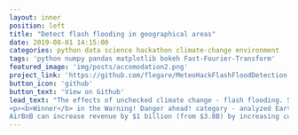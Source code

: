 ```yaml
---
layout: inner
position: left
title: "Detect flash flooding in geographical areas"
date: 2019-08-01 14:15:00
categories: python data science hackathon climate-change environment
tags: 'python numpy pandas matplotlib bokeh Fast-Fourier-Transform'
featured_image: 'img/posts/accomodation2.png'
project_link: 'https://github.com/flegare/MeteoHackFlashFloodDetection'
button_icon: 'github'
button_text: 'View on Github'
lead_text: "The effects of unchecked climate change - flash flooding. See our submission for team <b>GeoHack</b> to Environment Canada and Hackworks' MeteoHack <b>hackathon.</b><br>
<p><b>Winner</b> in the Warning! Danger ahead! category - analyzed Earth science and weather data to monitor natural disasters, and impact on life and property.
AirBnB can increase revenue by $1 billion (from $3.8B) by increasing customer conversion rates from 50% to 65% (US only). See Readme.md (at the GitHub link below) for a more complete summary.</p>"
---
```

